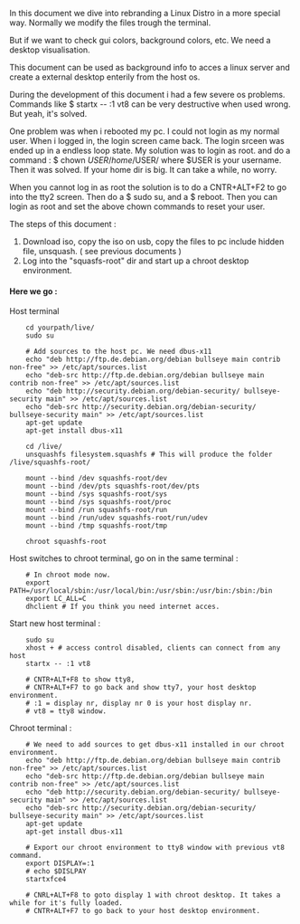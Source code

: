 In this document we dive into rebranding a Linux Distro in a more special way.
Normally we modify the files trough the terminal. 

But if we want to check gui colors, background colors, etc. We need a desktop visualisation.

This document can be used as background info to acces a linux server and create a external desktop enterily
from the host os. 

During the development of this document i had a few severe os problems. Commands like $ startx -- :1 vt8 
can be very destructive when used wrong. But yeah, it's solved.

One problem was when i rebooted my pc. I could not login as my normal user. When i logged in, the login
screen came back. The login srceen was ended up in a endless loop state.
My solution was to login as root. and do a command : $ chown $USER /home/$USER/ where $USER is your username.
Then it was solved. If your home dir is big. It can take a while, no worry.

When you cannot log in as root the solution is to do a CNTR+ALT+F2 to go into the tty2 screen.
Then do a $ sudo su, and a $ reboot. Then you can login as root and set the above chown commands to reset
your user.
                
The steps of this document :

1. Download iso, copy the iso on usb, copy the files to pc include hidden file, unsquash. ( see previous documents )
2. Log into the "squasfs-root" dir and start up a chroot desktop environment.

#### Here we go :

Host terminal

        cd yourpath/live/
        sudo su
        
        # Add sources to the host pc. We need dbus-x11
        echo "deb http://ftp.de.debian.org/debian bullseye main contrib non-free" >> /etc/apt/sources.list
        echo "deb-src http://ftp.de.debian.org/debian bullseye main contrib non-free" >> /etc/apt/sources.list
        echo "deb http://security.debian.org/debian-security/ bullseye-security main" >> /etc/apt/sources.list
        echo "deb-src http://security.debian.org/debian-security/ bullseye-security main" >> /etc/apt/sources.list
        apt-get update
        apt-get install dbus-x11
        
        cd /live/
        unsquashfs filesystem.squashfs # This will produce the folder /live/squashfs-root/ 

        mount --bind /dev squashfs-root/dev
        mount --bind /dev/pts squashfs-root/dev/pts
        mount --bind /sys squashfs-root/sys
        mount --bind /sys squashfs-root/proc
        mount --bind /run squashfs-root/run
        mount --bind /run/udev squashfs-root/run/udev
        mount --bind /tmp squashfs-root/tmp
        
        chroot squashfs-root

Host switches to chroot terminal, go on in the same terminal :

        # In chroot mode now.
        export PATH=/usr/local/sbin:/usr/local/bin:/usr/sbin:/usr/bin:/sbin:/bin
        export LC_ALL=C
        dhclient # If you think you need internet acces.

Start new host terminal :
 
        sudo su
        xhost + # access control disabled, clients can connect from any host
        startx -- :1 vt8 
        
        # CNTR+ALT+F8 to show tty8, 
        # CNTR+ALT+F7 to go back and show tty7, your host desktop environment.
        # :1 = display nr, display nr 0 is your host display nr.
        # vt8 = tty8 window.

Chroot terminal :

        # We need to add sources to get dbus-x11 installed in our chroot environment.
        echo "deb http://ftp.de.debian.org/debian bullseye main contrib non-free" >> /etc/apt/sources.list
        echo "deb-src http://ftp.de.debian.org/debian bullseye main contrib non-free" >> /etc/apt/sources.list
        echo "deb http://security.debian.org/debian-security/ bullseye-security main" >> /etc/apt/sources.list
        echo "deb-src http://security.debian.org/debian-security/ bullseye-security main" >> /etc/apt/sources.list
        apt-get update
        apt-get install dbus-x11

        # Export our chroot environment to tty8 window with previous vt8 command.
        export DISPLAY=:1
        # echo $DISLPAY 
        startxfce4 
  
        # CNRL+ALT+F8 to goto display 1 with chroot desktop. It takes a while for it's fully loaded.
        # CNTR+ALT+F7 to go back to your host desktop environment.
        

        
        
        
 
 
        

        





